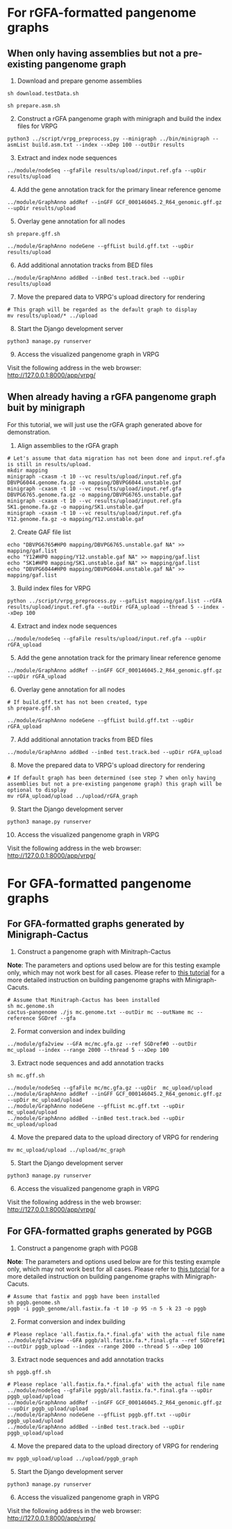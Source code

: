 
# For rGFA-formatted pangenome graphs  
## When only having assemblies but not a pre-existing pangenome graph
1. Download and prepare genome assemblies 

```
sh download.testData.sh

sh prepare.asm.sh
```
2. Construct a rGFA pangenome graph with minigraph and build the index files for VRPG 

```
python3 ../script/vrpg_preprocess.py --minigraph ../bin/minigraph --asmList build.asm.txt --index --xDep 100 --outDir results
```
3. Extract and index node sequences  
```
../module/nodeSeq --gfaFile results/upload/input.ref.gfa --upDir  results/upload
```
4. Add the gene annotation track for the primary linear reference genome
```
../module/GraphAnno addRef --inGFF GCF_000146045.2_R64_genomic.gff.gz --upDir results/upload
```

5. Overlay gene annotation for all nodes 
 
```
sh prepare.gff.sh

../module/GraphAnno nodeGene --gffList build.gff.txt --upDir results/upload
```

6. Add additional annotation tracks from BED files  

```
../module/GraphAnno addBed --inBed test.track.bed --upDir results/upload
```

7. Move the prepared data to VRPG's upload directory for rendering   

```
# This graph will be regarded as the default graph to display
mv results/upload/* ../upload
```

8. Start the Django development server  

```
python3 manage.py runserver
```

9. Access the visualized pangenome graph in VRPG  

Visit the following address in the web browser:
 http://127.0.0.1:8000/app/vrpg/ 
     

## When already having a rGFA pangenome graph buit by minigraph

For this tutorial, we will just use the rGFA graph generated above for demonstration.
1. Align assemblies to the rGFA graph

```
# Let's assume that data migration has not been done and input.ref.gfa is still in results/upload.
mkdir mapping
minigraph -cxasm -t 10 --vc results/upload/input.ref.gfa DBVPG6044.genome.fa.gz -o mapping/DBVPG6044.unstable.gaf
minigraph -cxasm -t 10 --vc results/upload/input.ref.gfa DBVPG6765.genome.fa.gz -o mapping/DBVPG6765.unstable.gaf
minigraph -cxasm -t 10 --vc results/upload/input.ref.gfa SK1.genome.fa.gz -o mapping/SK1.unstable.gaf
minigraph -cxasm -t 10 --vc results/upload/input.ref.gfa Y12.genome.fa.gz -o mapping/Y12.unstable.gaf

```
2. Create GAF file list  

```
echo "DBVPG6765#HP0 mapping/DBVPG6765.unstable.gaf NA" >> mapping/gaf.list
echo "Y12#HP0 mapping/Y12.unstable.gaf NA" >> mapping/gaf.list
echo "SK1#HP0 mapping/SK1.unstable.gaf NA" >> mapping/gaf.list
echo "DBVPG6044#HP0 mapping/DBVPG6044.unstable.gaf NA" >> mapping/gaf.list
```

3. Build index files for VRPG

```
python ../script/vrpg_preprocess.py --gafList mapping/gaf.list --rGFA results/upload/input.ref.gfa --outDir rGFA_upload --thread 5 --index --xDep 100
```

4. Extract and index node sequences  
```
../module/nodeSeq --gfaFile results/upload/input.ref.gfa --upDir rGFA_upload
```

5. Add the gene annotation track for the primary linear reference genome
```
../module/GraphAnno addRef --inGFF GCF_000146045.2_R64_genomic.gff.gz --upDir rGFA_upload
```

6. Overlay gene annotation for all nodes 
 
```
# If build.gff.txt has not been created, type
sh prepare.gff.sh

../module/GraphAnno nodeGene --gffList build.gff.txt --upDir rGFA_upload
```

7. Add additional annotation tracks from BED files  

```
../module/GraphAnno addBed --inBed test.track.bed --upDir rGFA_upload
```

8. Move the prepared data to VRPG's upload directory for rendering   

```
# If default graph has been determined (see step 7 when only having assemblies but not a pre-existing pangenome graph) this graph will be optional to display
mv rGFA_upload/upload ../upload/rGFA_graph
```

9. Start the Django development server  

```
python3 manage.py runserver
```

10. Access the visualized pangenome graph in VRPG  

Visit the following address in the web browser:
 http://127.0.0.1:8000/app/vrpg/ 
     
 
 
# For GFA-formatted pangenome graphs
## For GFA-formatted graphs generated by Minigraph-Cactus
1.	Construct a pangenome graph with Minitraph-Cactus  

**Note**: The parameters and options used below are for this testing example only, which may not work best for all cases. Please refer to [this tutorial](https://github.com/ComparativeGenomicsToolkit/cactus/blob/master/doc/pangenome.md) for a more detailed instruction on building pangenome graphs with Minigraph-Cacuts.

```
# Assume that Minitraph-Cactus has been installed
sh mc.genome.sh
cactus-pangenome ./js mc.genome.txt --outDir mc --outName mc --reference SGDref --gfa

```

2. Format conversion and index building 

```
../module/gfa2view --GFA mc/mc.gfa.gz --ref SGDref#0 --outDir mc_upload --index --range 2000 --thread 5 --xDep 100

```

3. Extract node sequences and add annotation tracks

```
sh mc.gff.sh

../module/nodeSeq --gfaFile mc/mc.gfa.gz --upDir  mc_upload/upload
../module/GraphAnno addRef --inGFF GCF_000146045.2_R64_genomic.gff.gz --upDir mc_upload/upload
../module/GraphAnno nodeGene --gffList mc.gff.txt --upDir mc_upload/upload
../module/GraphAnno addBed --inBed test.track.bed --upDir mc_upload/upload

```

4. Move the prepared data to the upload directory of VRPG for rendering

```
mv mc_upload/upload ../upload/mc_graph
```

5. Start the Django development server  

```
python3 manage.py runserver
```

6. Access the visualized pangenome graph in VRPG  

Visit the following address in the web browser:
 http://127.0.0.1:8000/app/vrpg/  



## For GFA-formatted graphs generated by PGGB  

1. Construct a pangenome graph with PGGB  

**Note**: The parameters and options used below are for this testing example only, which may not work best for all cases. Please refer to [this tutorial](https://github.com/pangenome/pggb) for a more detailed instruction on building pangenome graphs with Minigraph-Cacuts.

```
# Assume that fastix and pggb have been installed
sh pggb.genome.sh
pggb -i pggb_genome/all.fastix.fa -t 10 -p 95 -n 5 -k 23 -o pggb

```
2. Format conversion and index building 

```
# Please replace 'all.fastix.fa.*.final.gfa' with the actual file name
../module/gfa2view --GFA pggb/all.fastix.fa.*.final.gfa --ref SGDref#1 --outDir pggb_upload --index --range 2000 --thread 5 --xDep 100

```

3. Extract node sequences and add annotation tracks

```
sh pggb.gff.sh

# Please replace 'all.fastix.fa.*.final.gfa' with the actual file name
../module/nodeSeq --gfaFile pggb/all.fastix.fa.*.final.gfa --upDir pggb_upload/upload
../module/GraphAnno addRef --inGFF GCF_000146045.2_R64_genomic.gff.gz --upDir pggb_upload/upload
../module/GraphAnno nodeGene --gffList pggb.gff.txt --upDir pggb_upload/upload
../module/GraphAnno addBed --inBed test.track.bed --upDir pggb_upload/upload
```

4. Move the prepared data to the upload directory of VRPG for rendering

```  
mv pggb_upload/upload ../upload/pggb_graph
```


5. Start the Django development server  

```
python3 manage.py runserver
```

6. Access the visualized pangenome graph in VRPG  

Visit the following address in the web browser:
 http://127.0.0.1:8000/app/vrpg/  






